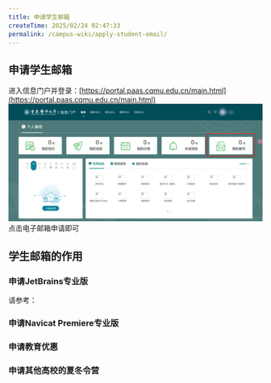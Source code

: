 ```yaml
---
title: 申请学生邮箱
createTime: 2025/02/24 02:47:33
permalink: /campus-wiki/apply-student-email/
---
```


## 申请学生邮箱

进入信息门户并登录：[https://portal.paas.cqmu.edu.cn/main.html](https://portal.paas.cqmu.edu.cn/main.html)
![img.png](../../.vuepress/public/img.png)
点击电子邮箱申请即可

## 学生邮箱的作用

### 申请JetBrains专业版

请参考：

### 申请Navicat Premiere专业版

### 申请教育优惠

### 申请其他高校的夏冬令营